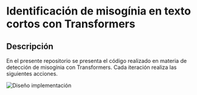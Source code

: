 # Identificación de misogínia en texto cortos con Transformers 
## Descripción 

En el presente repositorio se presenta el código realizado en materia de detección de misogínia con Transformers. 
Cada iteración realiza las siguientes acciones. 


![Diseño implementación](https://github.com/user-attachments/assets/64f3b71d-ee30-4c1b-a6b4-02841ab565dd)

